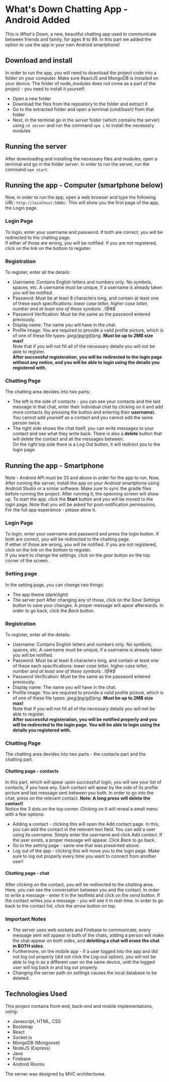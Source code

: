 # What's Down Chatting App - Android Added
This is *What's Down*, a new, beautiful chatting app used to communicate between friends and family, for ages 9 to 99. In this part we added the option to use the app in your own Android smartphone!  
## Download and install
In order to run the app, you will need to download the project code into a folder on your computer. Make sure ReactJS and MongoDB is installed on your device. The folder of node_modules does not come as a part of the project - you need to install it yourself:
- Open a new folder  
- Download the files from the repository to the folder and extract it  
- Go to the extracted folder and open a terminal (cmd/bash) from that folder  
- Next, in the terminal go in the *server* folder (which contains the server) using `cd server` and run the command `npm i` to install the necessary modules  
## Running the server
After downloading and installing the necessary files and modules, open a terminal and go in the folder *server*. In order to run the server, run the command `npm start`.
## Running the app - Computer (smartphone below)
Now, in order to run the app, open a web browser and type the following URL: `http://localhost:5000/`. This will show you the first page of the app, the Login page.  
### Login Page
To login, enter your username and password. If both are correct, you will be redirected to the chatting page.  
If either of those are wrong, you will be notified. If you are not registered, click on the link on the bottom to register.
### Registration
To register, enter all the details:
- Username: Contains English letters and numbers only. No symbols, spaces, etc. A username must be unique, if a username is already taken you will be notified.  
- Password: Must be at least 8 characters long, and contain at least one of these each specifications: *lower case letter, higher case letter, number and at least one of these symbols: .!@#$*  
- Password Verification: Must be the same as the password entered previously.  
- Display name: The name you will have in the chat.
- Profile image: You are required to provide a valid profile picture, which is of one of these file types: *jpeg/jpg/gif/png*. **Must be up to 2MB size max!**  
Note that if you will not fill all of the necessary details you will not be able to register.  
**After successful registeration, you will be redirected to the login page without any notice, and you will be able to login using the details you registered with.**  
### Chatting Page
The chatting area devides into two parts:
- The left is the side of contacts - you can see your contacts and the last message in that chat, enter their individual chat by clicking on it and add more contacts (by pressing the button and entering their **username**). You cannot add yourself as a contact and you cannot add the same person twice.
- The right side shows the chat itself, you can write messages to your contact and see what they write back. There is also a **delete** button that will delete the contact and all the messages between.  
On the right top side there is a Log Out button, it will redirect you to the login page.  
## Running the app - Smartphone
Note - Android API must be 33 and above in order for the app to run. Now, After running the server, install the app on your Android smartphone using Android Studio or a simiar software. Make sure to sync the gradle files before running the project. After running it, the openning screen will show up. To start the app, click the **Start** button and you will be moved to the login page. Note that you will be asked for post-notification permissions. For the full app experience - please allow it.  
### Login Page
To login, enter your username and password and press the login button. If both are correct, you will be redirected to the chatting page.  
If either of those are wrong, you will be notified. If you are not registered, click on the link on the bottom to register.  
If you want to change the settings, click on the *gear* button on the top corner of the screen.  
### Setting page
In the setting page, you can change two things:
- The app theme (dark\light)
- The server port
After changing any of those, click on the *Save Settings* button to save your changes. A proper message will apear afterwards. In order to go back, click the *Back* button.
### Registration
To register, enter all the details:
- Username: Contains English letters and numbers only. No symbols, spaces, etc. A username must be unique, if a username is already taken you will be notified.  
- Password: Must be at least 8 characters long, and contain at least one of these each specifications: *lower case letter, higher case letter, number and at least one of these symbols: .!@#$*  
- Password Verification: Must be the same as the password entered previously.  
- Display name: The name you will have in the chat.
- Profile image: You are required to provide a valid profile picture, which is of one of these file types: *jpeg/jpg/gif/png*. **Must be up to 2MB size max!**  
Note that if you will not fill all of the necessary details you will not be able to register.  
**After successful registeration, you will be notified properly and you will be redirected to the login page. You will be able to login using the details you registered with.**  
### Chatting Page
The chatting area devides into two parts - the contacts part and the chatting part.
#### Chatting page - contacts
In this part, which will apear upon successfull login, you will see your list of contacts, if you have any. Each contact will apear by the side of its profile picture and last message sent between you both. In order to go into the chat, press on the relevant contact. **Note: A long press will delete the contact!**   
Notice the 3 dots on the top corner. Clicking on it will reveal a small menu with a few options:
- Adding a contact - clicking this will open the Add contact page. In this, you can add the contact in the relevant text field. You can add a user using its username. Simply enter the username and click *Add contact*. If the user exists, a proper message will appear. Click *Back* to go back.
- Go to the setting page - same one that was presented above.
- Log out of the app - clicking this will move you to the login page. Make sure to log out properly every time you want to connect from another user!
#### Chatting page - chat
After clicking on the contact, you will be redirected to the chatting area. Here, you can see the conversation between you and the contact. In order to write a message - enter it in the textfield and click on the *send* button. If the contact writes you a message - you will see it in real-time. In order to go back to the contact list, click the *arrow* button on top.  
### Important Notes
- The server uses web sockets and Firebase to communicate, every message sent will appear in both of the chats, adding a person will make the chat appear on both sides, and **deletting a chat will erase the chat in BOTH sides**.  
- Furthermore, on the mobile app - if a user logged into the app and did not log out properly (did not click the *Log-out* option), you will not be able to log in as a different user on the same device, until the logged user will log back in and log out properly.
- Changing the server path on *settings* causes the local database to be deleted.  
## Technologies Used
This project contains front-end, back-end and mobile implementations, using:
- Javascript, HTML, CSS
- Bootstrap
- React
- Socket.io
- MongoDB (Mongoose)
- NodeJS (Express)
- Java
- Firebase
- Android Rooms 
 
The server was designed by MVC architecturea.  

